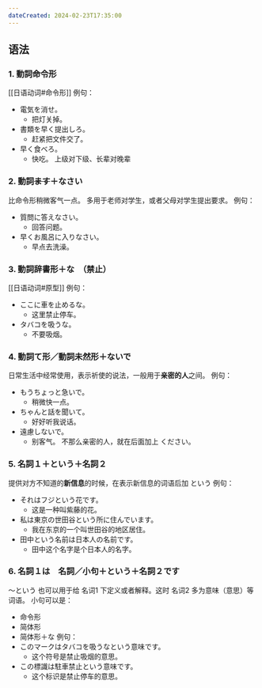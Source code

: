 ```yaml
---
dateCreated: 2024-02-23T17:35:00
---
```

## 语法
### 1. 動詞命令形
[[日语动词#命令形]]
例句：
- 電気を消せ。
	- 把灯关掉。
- 書類を早く提出しろ。
	- 赶紧把文件交了。
- 早く食べろ。
	- 快吃。
上级对下级、长辈对晚辈
### 2. 動詞~~ます~~＋なさい
比命令形稍微客气一点。
多用于老师对学生，或者父母对学生提出要求。
例句：
- 質問に答えなさい。
	- 回答问题。
- 早くお風呂に入りなさい。
	- 早点去洗澡。
### 3. 動詞辞書形＋な　（禁止）
[[日语动词#原型]]
例句：
- ここに車を止めるな。
	- 这里禁止停车。
- タバコを吸うな。
	- 不要吸烟。
### 4. 動詞て形／動詞未然形＋ないで
日常生活中经常使用，表示祈使的说法，一般用于**亲密的人**之间。
例句：
- もうちょっと急いで。
	- 稍微快一点。
- ちゃんと話を聞いて。
	- 好好听我说话。
- 遠慮しないで。
	- 别客气。
不那么亲密的人，就在后面加上 ください。
### 5. 名詞１＋という＋名詞２
提供对方不知道的**新信息**的时候，在表示新信息的词语后加 という
例句：
- それはフジという花です。
	- 这是一种叫紫藤的花。
- 私は東京の世田谷という所に住んでいます。
	- 我在东京的一个叫世田谷的地区居住。
- 田中という名前は日本人の名前です。
	- 田中这个名字是个日本人的名字。
### 6. 名詞１は　名詞／小句＋という＋名詞２です
～という 也可以用于给 名词1 下定义或者解释。这时 名词2 多为意味（意思）等词语。
小句可以是：
- 命令形
- 简体形
- 简体形＋な
例句：
- このマークはタバコを吸うなという意味です。
	- 这个符号是禁止吸烟的意思。
- この標識は駐車禁止という意味です。
	- 这个标识是禁止停车的意思。